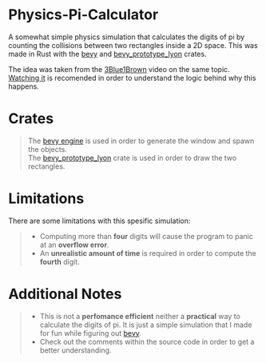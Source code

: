 # Physics-Pi-Calculator

A somewhat simple physics simulation that calculates the digits of pi by counting the collisions between two rectangles inside a 2D space.
This was made in Rust with the [bevy](https://github.com/bevyengine/bevy) and [bevy_prototype_lyon](https://github.com/Nilirad/bevy_prototype_lyon) crates. 

The idea was taken from the [3Blue1Brown](https://www.youtube.com/c/3blue1brown) video on the same topic. [Watching it](https://youtu.be/jsYwFizhncE) is recomended in order to understand the logic behind why this happens.

# Crates

> The [bevy engine](https://github.com/bevyengine/bevy) is used in order to generate the window and spawn the objects.  
> The [bevy_prototype_lyon](https://github.com/Nilirad/bevy_prototype_lyon) crate is used in order to draw the two rectangles.

# Limitations

There are some limitations with this spesific simulation:
> - Computing more than **four** digits will cause the program to panic at an **overflow error**.
> - An **unrealistic amount of time** is required in order to compute the **fourth** digit. 

# Additional Notes

> - This is not a **perfomance efficient** neither a **practical** way to calculate the digits of pi. It is just a simple simulation that I made for fun while figuring out [bevy](https://github.com/bevyengine/bevy).  
> - Check out the comments within the source code in order to get a better understanding.
